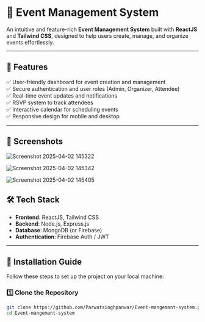 # 🎉 Event Management System

An intuitive and feature-rich **Event Management System** built with **ReactJS** and **Tailwind CSS**, designed to help users create, manage, and organize events effortlessly.

---

## 🚀 Features
✅ User-friendly dashboard for event creation and management  
✅ Secure authentication and user roles (Admin, Organizer, Attendee)  
✅ Real-time event updates and notifications  
✅ RSVP system to track attendees  
✅ Interactive calendar for scheduling events  
✅ Responsive design for mobile and desktop  

---

## 📸 Screenshots  

![Screenshot 2025-04-02 145322](https://github.com/user-attachments/assets/cc6f1a85-a263-46b3-acba-bed59a2fb0e0)

![Screenshot 2025-04-02 145342](https://github.com/user-attachments/assets/4aa0e3fc-7042-499f-81d0-14cfe2a42308)

![Screenshot 2025-04-02 145405](https://github.com/user-attachments/assets/17534850-e1c1-4515-81a2-38c94714b5a3)

## 🛠️ Tech Stack  
- **Frontend**: ReactJS, Tailwind CSS  
- **Backend**: Node.js, Express.js  
- **Database**: MongoDB (or Firebase)  
- **Authentication**: Firebase Auth / JWT  

---

## 🔧 Installation Guide  
Follow these steps to set up the project on your local machine:

### **1️⃣ Clone the Repository**
```sh
git clone https://github.com/Parwatsinghpanwar/Event-mangemant-system.git
cd Event-mangemant-system
